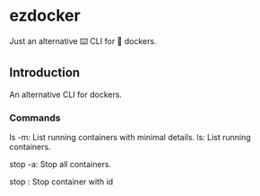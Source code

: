 # ezdocker
Just an alternative ⌨️ CLI for 🐳 dockers.

## Introduction
An alternative CLI for dockers.

### Commands

ls -m: List running containers with minimal details.
ls: List running containers.

stop -a: Stop all containers.

stop <containerID>: Stop container with id <containerID>
